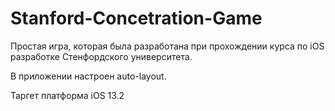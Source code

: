 # Stanford-Concetration-Game

Простая игра, которая была разработана при прохождении курса по iOS разработке Стенфордского университета.

В приложении настроен auto-layout.

Таргет платформа iOS 13.2
